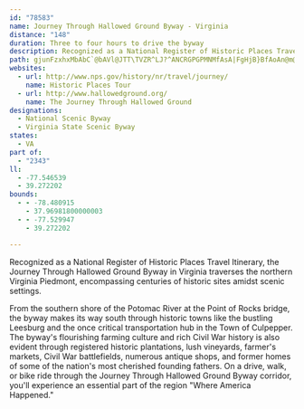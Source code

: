 ```yaml
---
id: "78583"
name: Journey Through Hallowed Ground Byway - Virginia
distance: "148"
duration: Three to four hours to drive the byway
description: Recognized as a National Register of Historic Places Travel Itinerary, the Journey Through Hallowed Ground Byway in Virginia traverses the northern Virginia Piedmont, encompassing centuries of historic sites amidst scenic settings.
path: gjunFzxhxMbAbC`@bAVl@JTT\TVZR^LJ?^ANCRGPGPMNMfAsA|FgHjB}BfAoAn@m@\Wf@[^Sd@Qd@On@Mb@Ej@E|AA~FAjGArBAnC?`A?jBAlDAlCAX?v@CnAOlFq@b@KRIPGZQ`@_@VYNUJS\{@zB_HLa@|ByGl@eBv@qBhBcEx@aCzAqEpB_G`AuCdAwCL]fAgDRo@Pk@Vs@Tg@`@s@Zc@\_@`@a@b@]l@]\O\Mf@MNA\Gh@CX?h@BTBX@`Dd@hG|@|ATjGx@jGz@^F`BRhGt@`BPfBRdALZDtAPt@H^FtANtCb@j@DhANjAJF@dALvA?nAQfGsA`AUfC]fAG^E\AbAHx@PfA^tCnAZL~@`@hAd@ZJpAd@n@X`C|@jGlC~Ar@dDhAtAR|BOtDs@hGiA~Cm@jCe@lB[rBQtA@~@DhARvB`@bCf@tAZbCd@|AP|FlApBZtAT~Cf@dGhAdC^hBNbA@b@BjBNlGv@jGx@`CXdGx@v@LtD^p@HdBPrBLlBRN@dEf@fDRfBPjFZf@?hADlAE|CQtBSx@Sd@CdAUx@M`AWdBWjA]p@Qb@Ox@]vAg@t@O`@OdA]~By@nCu@d@Kb@KfAUr@Qd@IPEpBc@rAUb@GnAMhBMfAC^Af@CPBjEDrBBr@AlFHr@AxBTh@HpA^jGfBlGfB~@XdB`@|Ab@~Bn@hAXf@HlCPp@DdA?bCWlASl@KzEy@pAQlBa@t@KtA_@zASdBKTCfGOrBEdCCfBArDOhAAfDDZBxAN`BV`ARdDx@|@XrCr@tCt@fGbBfAXlGhBlGhBjGhB`Bd@~ExAjGdB`Cp@lGdB`Cp@rExAnB|@lAj@dGbDjGfDjE|BdG`DvAv@jCpAvAr@jAn@zBdApDlB~@j@hB~@fG~CbBz@pAn@\PnE|BjDpBvBnA|DnClEhD~CjCjG|FPPf@b@PNVTDFjGdGnBnBRTrDrDvAvA|@|@fDbDxBtBhAfAt@r@z@n@x@f@^Vl@\d@TNF`Ct@lBh@bA`@lBr@tCdAjC~@p@VdC|@rDlAx@ZfBr@`Ah@~@^dCv@fFrAl@TLFXLnAd@|@Xv@ZfGdCB@ZPdCz@NHxB`AlAl@pAf@jBx@fDxAbF|BNFVLXNVRPP\`@^j@NVP^Nb@J`@Lb@N`ADTJf@H`@T~@\lA\|@`@t@`@p@PTb@j@z@x@t@v@^`@bAz@lGhGnBnBl@n@pAxA~BbCZTvErETRpBtBlC`C~@bA|BtB^VlGnEdBlAhGrELLd@V~@n@tE~Cr@d@lGlEd@\xBjBb@b@b@d@BBbAlAhAlBv@dBRl@Tr@Rp@Px@PbAPfALbANzAHbALdBVxDTbDTxDRnCFr@Dd@RpCHbAB\PvBJ|@Lx@Nv@Lh@Pt@Vz@Xv@`@~@n@lA^j@h@n@`@d@`@`@n@p@n@f@x@r@vBdBxBbBnC|Bd@\pAhAnBzAd@ZfDvBvC`BhA\v@\hBh@~DrAnC~@pBt@hBj@jGzBx@XvBt@r@TjAb@pAl@h@Vl@d@t@r@lBnBNPv@|@hAnAtBpBjAdAjAz@dB`AbDtAfDfAlA`@`B`@|Al@h@TtDfA`DhAf@LTHHDx@XhBj@~@\~DlAjGfBlGhB|Ad@dAb@|Bp@~A`@jARvCZp@Hr@JlAPhB\bAThGfCdAd@dF`C~@f@lAj@`CbAdBv@nCpAVNp@\n@TrA`@bBb@tCb@vB^nCl@zCh@vEt@tATlDr@`BXpAX`En@`Dl@fAHjADrACZCvAO`Ci@pBs@x@_@hBq@ZKbE_B`Bo@|@_@jA_@`Bm@vCeAhBs@hGyBrAg@TIh@QzCiBxB}AjA{@bC{AlCqBxBeBr@k@|BiBrC{BfDcChBiAbDiBjAq@rBgA|@i@vAu@fCaAlB[pAMjAIp@@xBJnBPrBXzAVjG~@xF|@bALzAJd@@T?jBAnA?n@?jBA|AA`A?vBBbDTlG|@|Ep@|AT~B\rBXdANzATd@H`ANbAPpfAlOpFfAvIrB~MnEdRfH`FdAbGj@ji@]d@Cd@JBJDHBDBBFBL@JEHEBEDGf@UlGIlGK`FIBNHHLHNBNAJEHMHUpGAxB?lGElGGlGGrCCjGGxCCxAAtB?bAAfGItAAjGCjGAfD?bBHj@FxE`@hBPdBPlALlGj@~Eb@hBRhGl@lGl@jGl@lGl@`AHlAJhGj@lGj@~BTjGp@h@FpAHpFh@fAFfGn@jOxAjGj@pFf@`@DfFd@lFh@lFf@lFf@lCVlFf@jFh@lFd@`@DhFf@dALfCPjFh@pFh@jFf@nFf@jFf@nFf@pFh@lFf@zANrEb@jGl@lGl@nGl@lGl@pCVbCThGl@dDZjCVhGj@dE`@jGl@nGl@jGl@D?nGl@vCXlGl@~CZ`Gj@zFl@jGj@fCVvAJr@FlGj@lGh@nBPb@RxD`@^DhBNTBjFf@~@H~Bb@r@LbBZdD^|Fh@nBP~Db@\BXDxF`@nAHhCL|DZrBPvDXpCVxFf@fCTbE^vBTrD\nAFZ@b@@fABbA?ZAt@Ez@Ix@SdA]PE~By@ZK|@StA]|@StAWfBYvCa@fFq@dBUz@MpEm@f@IvC]|Dk@PCfDa@vAOxAW^InA[fC{@|@YpAc@h@Qd@Od@QdBo@NGfCaAzCgANEp@WbBk@h@O`AQt@I`AIp@Ax@@nBFnBJdBHlFj@p@Dx@BlBJnAHtFVd@@Z@b@@xFRP@vAJdAN@?PBp@LfAV~@V~@ZfAb@r@\ZPhAn@FDbBdAtA~@TRXThA`AJN`@h@`B|BJLb@p@`A~Az@xAt@lArAxBPVt@jAd@t@NV^l@PZdAjBrA|BxA`CdA`Br@nANTR\DD@BJJ\^JHFDHDTJV\z@vAJLv@tAh@|@|@zABDJN`@t@T\PZZd@b@r@`BtClBdDdCfEBBxB`E~@hBtCtFnBrDnBpDR`@NZhAtBdCtEJP`AjB`B|CtBxD\j@V`@HLRXp@|@r@~@t@|@rAtAfCvBj@`@fAt@hAp@bAf@dAf@~@^t@XbCp@|Bn@hFvAxF|ANBpA\hBb@f@JtATf@HrDd@x@J~ARrEj@v@HlBVnCZjBTzEj@bBTv@JTBjBTnCT^D`ALdDb@J@~@LbAHz@DZ?\A\Cn@Iv@M^KTG|Ae@h@SnC{@~@tF\rBz@vErApG|@rEJn@ZzBHj@hAfJXhCj@zEVhBN|@Pz@XrALd@Tz@lA`E|AhFb@|AFNj@jB`@tALb@nA`Ef@dBh@jBp@zBp@|Bp@tBlAxDlBjGdAfD`A`D~@zCFRbAlDb@xAxAfFlCtJdC|IBNLb@zB~HfA`E^pArAvETz@n@zBJ^b@zAXlAVtAZtBr@~Ev@lFRzAh@rDt@vFh@|D|AxLdAlIl@~E|A~LHt@Fj@Db@Fz@DfA@`A?dA@NCdACh@CdAIrBGdBC`@GbBCrA?jA?T@jAFrBF`@TlAJj@Pp@Nn@Rj@HLp@jBzCnHbB`Er@bBxAlDlCrGlFlMjEhKvAlDhBfE\x@z@jBb@x@j@bAhApB|BlDjFtH~DzFR^nEhGrBrCPVDHnCjEvCfEZf@|BfDv@hAb@n@Zf@xB|ClEdGrFlIrApBjBpChAdBvFfIhCvDnBnCv@fAxFhIxFnIZb@nFlI\f@zAzBNR~BdDf@r@tFbItB|CfElG|D~F|@rAvFnIJLdBpCdA|AvFnIzFtI|A|B|A|BTXh@p@@@@@DFd@p@D^j@v@r@fAb@v@Xj@Xn@Tt@Nh@P|@Nv@Hr@Hz@Bf@?T?N@h@?d@?VEhAC|AAf@UlGYnESvDEdAOtCE|@EjBElBIpBIfB\EbBChAEnDOhAKlFa@`AIZ?r@G^C`@Ah@?j@?P@zF\xF\zBNL@F@`@FPF\PHDTJRPPPTVV\Xd@p@jAd@n@RR\ZZT\TnBpAdL~H|B~APLT\PNDFFJDADCbAiCb@eAx@mBfAkCbAiCjAoCfAqCdAeCl@{AJWFMJINEHCTChAKhDe@LArFm@tAQrBWfAMfC]z@Mb@KhBk@pBs@hBm@ZQ\STQRUDIl@q@PMJERGTERAr@BvF\j@BrCLhADxAJj@DL?ZBVDZJXNHJFJHXDTn@Q\Ij@IfAIp@@~ADdBD|AH`D|@`A\jAh@nB~@h@Xl@Vj@Pr@PbANf@F~@F|@@nCEbAAnAE`AM`AMrAYt@ShEsAhBm@b@IvAe@xCy@v@Mp@Kf@CN?\?XCXIx@?hCCvFMzCGnCKnFSrBIxAEj@?p@Dt@Hl@Jr@Pb@Nd@Pj@Xj@\n@d@p@n@jBhBhCrCfBtBrDfEnB|B|@dAn@r@x@t@\Zd@\b@Vh@Xl@TjBn@|EzAlA^dBh@p@RNDp@TbBf@zAd@d@NtC|@nDdAtBp@`AZd@Nd@Nt@T`Bd@dBh@rC|@xC`ArFdB^JTHhA^vA`@hCv@jBn@pAb@F@dA`@~@`@lE|BNHjAh@bBn@lAd@v@XdBl@`Cz@dBz@xFvBjAb@rAb@hF`BxFhBxFfBpC~@f@L~@P`@Fn@Dp@BvB@`AAv@?z@C^Ax@Kn@Il@ORE~@Yv@W\M|CcAnAc@`A[rBq@LE|Ai@z@WrAc@rAc@tCaAxFiBvDqApBo@l@O|@Or@Kt@Gh@AZAnCArB?r@?pFEfBAxC?tFE|FCzFEfBAvFAbEAnE?Z@zFCjDEvFAtDC|FAvFCdCG`D?lFCjFE|FC`CA|B?rDD|AItFClEAdFAhA@xF\RBxF\fFVxF^tF^|CRL@lLp@`AHxAHxF\hDPnFZzFZlET|FZZ@t@@`BCN?zFMbFKpEI~CGzFKzFKvFK`DGvFK~BExFKfEIpFK|FIzFKv@CxEKpBEt@CjDIlEKvFOn@AvFCl@?h@B`@@|@Fd@FzAR|@PlAVl@PhA\n@THk@BUH[JWFOLOJKPKNGVGn@ArFKhBC|FKvFMtACpDGbDIhCCjDIpBC^?j@Bh@Fj@J\Jz@XnB|@hBv@xFfCvB~@lEnBnF`C|FhCxFhC|EvBjCjAfBv@`CfAtD`BnD~Ap@Z`CdAxAn@pAl@`DvArAl@d@XXTTR\\LRX`@P`@JZNd@F\Hd@Ht@LrBH`AXdBLh@Ph@l@zARn@HPtBxFb@jATh@d@jAZp@Zp@^n@b@n@tBjC`@j@^l@Xl@P\FNHPHVL^Pr@J^~@fEVpABJDV@XAT[x@k@n@[\b@n@h@|@h@`AZt@d@fAf@bB^xATbAP~@VjAn@zCnAlGjArFl@vCNt@`@nBRt@V|@Rp@`@jAf@dAh@bAd@v@^f@h@r@xBbCrF`Gl@p@lAnAnArA~AjBX^HJz@rAh@|@Vf@j@hAd@fA`@fAXz@`@tAZpAZxAlApG`B~IZxAj@|Cf@nC\zBZpBLjAPtATxBTfCFr@^~EThCR|AVdBx@vEVzA`A`FjBxJp@nDLt@FVb@tBRz@h@pBr@~BZdAb@pAFPXz@^fAHZ\fA\hAl@vBBJR~@l@tCTjA\dB\fB~@bF|AlI`@vB`A`Ff@fCRjAFX`@xBbAdFt@xD`AjFZ~AVnAd@`CxA~Hd@hCZzA`@~BnAtGjAnGn@dDd@fCd@fCp@rDLr@Lr@PnAV~BL|AHdAHhBDpADnB?lCAjBE|AE~@GrAKdBEp@K~BCrAAfB?nBB|ABxAH|AJhBLzAN~Aj@hFn@xFpAbMd@jElAnLj@jFd@rEv@rHZtC^zDl@zFV|Bb@~Db@lEv@xHLjA`@vDh@jFJ`AVxBZ`D`AfJXjCFp@V|BHl@VtB\vBb@zB\dB`@`Bb@|AXdAj@bBj@`B`AbCd@hAf@fAp@rAbAjBz@vAXb@p@bA~@nAt@~@fBvBd@f@vBpBdA~@jA|@dAv@rAfART^j@b@`ADJBLDJH^Fd@@NBTBj@BNDNDP\j@t@dAh@j@t@r@d@`@^TXN^JZHXDP@b@AJAJEPKpAvGP|@n@jDBJVtANv@JZLf@Fz@JjBJlBFlAHbBN~CJ~BLhCNjDLpCLfDVjFLvCDnAFlAFrA@h@Bp@BdBHbDBrBLpHHzGN`HFrCHhDFdCFbDFxCHbFJvFBh@?DFtADp@F`AH|@PrAFb@R`APn@\lA~AfEFRxAlDFd@rAhDvAlDlAvCPh@dAdC~AzDbAlCTn@b@xAT~@Nv@Lz@DXLfAHfAD`ABdA@~ABrGBpGBdJDxJ@pEB`GB`G@|ABjAHlADp@Jx@PdAFZDTZxAd@bBPh@FPNZNZJLhD`ARBP?|@Zt@TzErAhCr@vBl@`Cp@^J|A`@jKrC`Cn@|Bl@~Bp@~Bl@`Cp@~Bl@v@RBGHChBDF@B?jDDfES`DAdAC^?`A?R?|BB`BHp@@T@rACvEUzAEh@D\H\Hn@TVFzDtAlAb@v@ZrCjA~BhAZNTJf@VB@|@n@RN~@z@LRfAbAfB|ATR`EnCz@j@lA~@dBbBf@^RFpDvChQdN`@XfAjAPLtEnDj@`@ZVZXZ\^\rA~ARXR\JZp@pA^`AX|@Rt@Lh@b@pBZbBPb@Lt@bHx\|@~CxAzCbPvWtw@x`AnBfCZ\xl@bt@zMfQhCfD~BzClCjD|BxCxAlBzBrCx@dAnBdC`C`Dd@l@fCbD|BxCrBlCjCfDnCnDdBxBlClDdCbDd@n@pClDpCnDzBtCtAdBNVfChDLPzB~CfChDpBnCnBhCz@hA~@nAnAbBLRbrAvgBvJhMnJnLXZ~BnCbBxBbC`D|UlZhBbBhBnA~o@p^`]rTfvAf{@tE~CfNzL|AfAlDrAbDp@`KvAlCt@bDdBnCdCxKvOvMnQrBrBfB`AtBj@|BP~dB`CbDPxEj@hEz@fF`B`Q~FjA`@|Af@`AXz@V`DfA|CdAfAXdw@hWlh@tP|Cx@rATxSt@db@lClBDbAGnB_@xB_AxB_BbAgA~_@uq@lCkEhCiDbDsChXuS~GeGbCaDpLuRnBaClAaAbCwA|B{@|XyHnFaAtKiApCm@`\uLlUaI~DtShAbHrBdZHbCE`AMxELdEbGbj@R`JtCb]vAvSt@fGxAxFh@rDJrB\nVR`D^rC|DhP~B`Mb@zDX~Ft@tFdAlDbAlBtP`TrBxDlArEbBnLbBhM`BzP`@tBx@|CdCbGvHhP~IzPrG|MpErKpAdCfClDt@xAbAxCh@rCh@`GlA|Jx@xMjDd_@L`B?lCMdCg@xFWzFa@jDsBhHkG|Qs@~Ce@rDK~As@vTMtFA`Hq@tNGt@TERAli@qDrz@yDb`@eCpCSxH{@jKcBzBg@~[sL~@{@zHmPp@{@lAm@x@Q|BMxC_AvCLp@Kr@a@hByC|@_@X?p@X`Aj@nBx@hFhAlAp@|ApB^T`@PlBX`C?tNm@pARvCz@fC?rGg@jGaA~As@xBeB`FaCvF}EbGmElEaA|KkFp@i@hAqChAkA~FwEhJwFnFuDl@s@`@_A|@{E~@_CpCuG`AcAlAe@fCe@pAiAjDk@jA@fB~@d@NxA@r@e@t@kAv@s@zAm@zB[hBErEf@r@V`A`AVJn@ChFoCjZ{M`FyBxAY~CaMl@_@N?TMr@NrJrNfBrCjA~BhLjVvh@jfAtAfDbCjHzGxShBrEhCpDrc@lg@rAnAzBbBpBtBrGlJbAfBr@lBrEfQx@`FHrAj@~n@N`Dn@~Dr@zBrArCtKhNdCrDvAdDhD`KrBhEJVjD`H~ApBlBrAdBn@~JrCnCpApHzHfIzFbH`GhOxO`GhJ|JfNpA`C|F`MbHfKl@tAn@pBnCzK|@rCzJhVbYrd@xBzEhDlKxA`DjBlCxBpC~_@~`@xA`AfG~C~BdB~M~OtCdElFxJfEtKx@zAvBjCnGrGpBzAnAv@dKxDx@`@h@d@dMtPdAdBdB`E`ClEtRbZfAhA|DlCbDlBdA|@~@rA`EzIhCrIrA~BzA~ApDfClAhAvMxOnJbMz@vAbAxBh@r@fIhHr@|@h@bAnBvIr@fBxPhZlFvLx@xAd@^rCd@z@ZdDhCbFhEvJ~KbCzCpEfGre@zr@^xAFlBGjAq@nDU`DBdDTrCdAdEfRdd@~@tCXlA`Hlh@jOplAx@lDnA`Dr@dBz@xBl@nAh@hARl@Ld@Hb@BRBb@?h@OzDWhBk@pCRfA`K{NrBlEZp@^l@Zd@Z`@d@f@b@\x@d@b@Rj@RtCx@fBjAn@l@|AjC`AxB~IpTrI{ExFqD`C{AdAo@TI\MXGb@GXAX?ZBjD\\B~@F`@H~ChA|@Nhj@nBpDVdKLzOjAl@?jBy@|@Qn@Jb@T~BjCd@dAh@l@`CpA~BtBZP\?nA_Al@K|C~@bDj@jADdDIjAFh@DLBLBn@DtBLx@?z@FJBJFJJHJFRBVBf@BNDLDJNNZNlBVbBl@~BL`DrAv@PtDDdAJxB^bBd@x@hJ^rHIbCU|Ac@`By@~AsVzY{At@yHfAeBn@yCbCy@vA{Il]wBdG_BrFyGr]aBxGeArB}@jAi@b@wKpGiAjAo@fAy@tBuQjn@]XoBXuG`Cu@^cBz@mAb@MHUJIFGJCNAh@?hCKlBi@`DkBpFuB|Ea@x@KPKLMJ[NuAn@mA\eARg@JUJi@f@KLs@bA_@`@gCh@}Cb@uASiEyB{CiAUCSAQ@ODUJSNKLQXKVQj@G\StAIl@OpAGX_@`BwCfHs@t@{@Xs@HyBIYHULcBrCA@SVYRk@VYJQHYPSZKRI\?R?xBQn@{ClCiB~CuB|@cAtAi@lA[fB?jAJlAr@tC?j@]f@cD|AUr@?~@Hn@xBhEdK~\zB~ElNfUx@vBp@~CVxBJ`C?jBK|Bm@|DcBtGmLsFeJaF{_@wRqFeCiASoAEmBPeBn@wAjAEViA`Ai@Pe@Ci@MuKgHyAs@yBEiADqATSFWJSLQN[TULURORYd@qAfCcGtP]x@KLILKDMDO?a@EwA_AsA}@_@UISWOw@_@UIk@OYE_@OyAu@{BeAcB}@w@a@MKWSqAsBCEIS[q@Ya@aAw@uCgBuAcAS?YU]a@Ga@Ci@AcAQeIoA{U@{@?o@B]@g@HeBFaADs@?]?OGaAu@yESw@_AiC}E{LcCkDiAgAOy@Bg@hCwFh@eCb@cE@mG]IKAo@Mi@U{@]i@WS?_@YcBkAgAuAq@gA[q@iEkKwEgLc@_AYk@[g@c@o@OQKOq@u@c@e@i@a@k@c@s@_@c@Om@Si@My@Ow@Mw@IsCYyBSq@Mi@Oc@Mc@Qs@[OI]SaAq@uAgAkAaAqAsAYWu@w@mBsBg@c@_@Yq@e@UMi@Se@Ok@SgAWs@Sa@Ga@CyAGc@Es@M_@I]OWOWQQQe@g@m@y@_AyAWg@s@{As@qA_@q@}A}B_AmA}AuBo@_Ai@u@[]]W]UYO{@]cA_@kAc@q@WcA_@cAg@q@a@_@WQSiAiA[_@u@cAw@mAe@y@g@w@m@{@yBwCa@i@g@u@w@oAcCiDaBcC]k@KSYm@So@Mc@Q{@q@gEYeBc@qBQ_A[eBU}@Sq@O]We@OUwA{ASWU]KSe@eAIYMs@KiASeAIi@Mw@S_AGYg@oB{BoIK]Mc@Ui@g@gAQe@Qq@[}AM_@Wq@]s@ACOYm@q@sAiAoA_Ao@g@_Ay@SSKOKSGWSy@E[K_@Qa@UYWWWWy@c@}Ai@[Ee@Si@c@WWyAe@sAgAKaA[[mAoB_Am@{@sAo@_AO[a@aAQm@Mi@Km@Io@IqAEa@CQOg@Wu@_BgDkCiFk@aAYY[YuB_BeAs@WMSGYGIAO?K?_@Du@Li@Ha@Bg@Bg@?e@CWE_@Gs@SgBw@]Mk@QYEYAY?Q@c@Hc@Ja@NcAd@yBx@UL]PODOFODYBQ?I?QCMC[I[MOKQK][_@a@[_@]o@k@eAg@iA_@o@MWiBwCMQoB}B_@c@QQSQgBkAmBiAeAy@UUOUIOGKUq@iCaL}AkEsE}NyByE_ByBcCmAsASgFKcAMoA_@cAe@_A_Ac@g@oA_D[aD]sFi@yBmAwB{AoAyAe@cCQqDu@{@?mC`@iBYe@?mAV_CfAgCXwB_@_A_@oAaAiAeBcCgHy@gBqA{@wAiAk@i@]e@cBiGo@cAyA}AcAmB_@mAyB{Mm@sBmIaKsBkBeNwJd@qClDyWfBqGFaAEm@Sw@eCaGsBaD}FeKyAyDm@aC[uCImCNkFXuCdByGXgB^wEAeCAy@?KEw@Go@G_@Ea@O_AQw@W_Aa@sAq@}AiAkC{AmDkCcGmAsCeCmFiDeI{EaKm@kAeMwXcBcD}@kAcAaA{ByAsC}@kKaA}Cq@wDkAkLoF}WaNsBu@iAWqIk@iD_@gBa@yBkA{AmA{AmBw[eh@uC{DyAqAgC{AmWgJmD{AyCiByBcAqA}@a@a@{MaTgAsA{@m@sBw@aAk@aLaKcH}FsFgFS]i@yA_AmDs@yEJiKO_Ds@kBy@aAg@w@Ye@iEsKaVmj@sDgJ_AaEc@gEIqC\oMImCY}Bm@mCuAiDyAwBcCgC{IrU[i@mCcGi@mAi@uAsCiJsDyM_AqFi@_FYgLm@yIaAuFmAgFmBaFiEeJcEaIuMqTaJcRgGmNsAcByAwA}BgAoAWcHs@wFy@gHyBsB_AqCgBwJ{IgEyCsCmAwKkCkEeBoH}DsP_KyCuA}Cw@aDQkCHqJz@wC?oCSmB]mDiAqKyFcBgA_BqA{BkCiHwLwBsCoCkCkEsCyWuO{JmGyBcCiAqBi@yAk@kCYiCGgBFcDj@qFlA_Ft@qBzDiIz@kC\mBTqBNqE
websites:
  - url: http://www.nps.gov/history/nr/travel/journey/
    name: Historic Places Tour
  - url: http://www.hallowedground.org/
    name: The Journey Through Hallowed Ground
designations:
  - National Scenic Byway
  - Virginia State Scenic Byway
states:
  - VA
part of:
  - "2343"
ll:
  - -77.546539
  - 39.272202
bounds:
  - - -78.480915
    - 37.96981800000003
  - - -77.529947
    - 39.272202

---
```


Recognized as a National Register of Historic Places Travel Itinerary, the Journey Through Hallowed Ground Byway in Virginia traverses the northern Virginia Piedmont, encompassing centuries of historic sites amidst scenic settings.

From the southern shore of the Potomac River at the Point of Rocks bridge, the byway makes its way south through historic towns like the bustling Leesburg and the once critical transportation hub in the Town of Culpepper. The byway's flourishing farming culture and rich Civil War history is also evident through registered historic plantations, lush vineyards, farmer's markets, Civil War battlefields, numerous antique shops, and former homes of some of the nation's most cherished founding fathers. On a drive, walk, or bike ride through the Journey Through Hallowed Ground Byway corridor, you'll experience an essential part of the region "Where America Happened."
